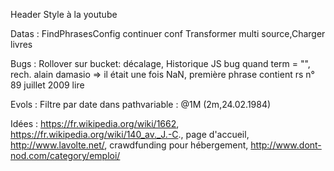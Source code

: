 Header Style à la youtube

Datas : FindPhrasesConfig continuer conf Transformer multi source,Charger livres

Bugs : Rollover sur bucket: décalage, Historique JS bug quand term = "", rech. alain damasio => il était une fois NaN, première phrase contient rs n° 89 juillet 2009 lire

Evols : Filtre par date dans pathvariable : @1M    (2m,24.02.1984)

Idées : https://fr.wikipedia.org/wiki/1662, https://fr.wikipedia.org/wiki/140_av._J.-C., page d'accueil, http://www.lavolte.net/, crawdfunding pour hébergement, http://www.dont-nod.com/category/emploi/
